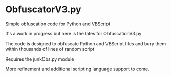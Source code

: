 # ObfuscatorV3.py
Simple obfuscation code for Python and VBScript

It's a work in progress but here is the lates for ObfuscationV3.py

The code is designed to obfuscate Python and VBScript files and bury them within thousands of lines of random script

Requires the junkObs.py module

More refinement and additional scripting language support to come.

